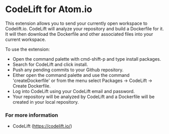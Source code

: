 # CodeLift for Atom.io

This extension allows you to send your currently open workspace to Codelift.io.
CodeLift will analyze your repository and build a Dockerfile for it.
It will then download the Dockerfile and other associated files into your current workspace.

To use the extension:
* Open the command palette with cmd-shift-p and type install packages.
* Search for CodeLift and click install.
* Push any pending commits to your Github repository.
* Either open the command palette and use the command 'createDockerfile' or
from the menu select Packages -> CodeLift -> Create Dockerfile.
* Log into CodeLift using your CodeLift email and password.
* Your repository will be analyzed by CodeLift and a Dockerfile will be created in your local repository.

### For more information
* CodeLift (https://codelift.io/)
